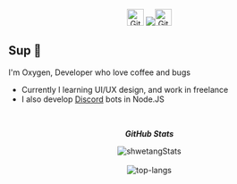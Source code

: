 
<p align="center">
 <img src="https://media.giphy.com/media/8UHRm5oY4k4FDxq5QG/giphy.gif" width="30px" alt="GitHub-Status"/>&nbsp;<i><a href="https://github.com/damnoxygen/github-profile-views-counter"><img src="https://komarev.com/ghpvc/?username=elunicoantivirusv&color=red&style=for-the-badge"></a></i><img src="https://media.giphy.com/media/8UHRm5oY4k4FDxq5QG/giphy.gif" width="30px" alt="GitHub-Status"/>
</p>

## Sup 👋

I'm Oxygen, Developer who love coffee and bugs

* Currently I learning UI/UX design, and work in freelance 
* I also develop [Discord](https://discord.com/) bots in Node.JS

<br>
<p align="center">
<i><b>GitHub Stats</b></i>
 
<p align="center">
  <img src="https://github-readme-stats.vercel.app/api?username=damnoxygen&theme=dark&show_icons=true" alt="shwetangStats" />  
  <br />
  <br />
  <img src="https://github-readme-stats.vercel.app/api/top-langs/?username=damnoxygen&layout=compact&theme=dark" alt="top-langs" />
</p>
